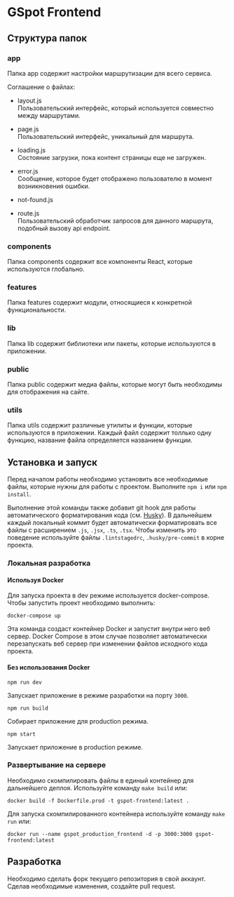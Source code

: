 # GSpot Frontend

## Структура папок
### app
Папка app содержит настройки маршрутизации для всего сервиса.

Соглашение о файлах:
- layout.js  
Пользовательский интерфейс, который используется совместно между маршрутами.

- page.js  
Пользовательский интерфейс, уникальный для маршрута.

- loading.js  
Состояние загрузки, пока контент страницы еще не загружен.

- error.js  
Сообщение, которое будет отображено пользователю в момент возникновения ошибки.

- not-found.js  

- route.js  
Пользовательский обработчик запросов для данного маршрута, подобный вызову api endpoint.


### components
Папка components содержит все компоненты React, которые используются глобально.

### features
Папка features содержит модули, относящиеся к конкретной функциональности.

### lib
Папка lib содержит библиотеки или пакеты, которые используются в приложении.

### public
Папка public содержит медиа файлы, которые могут быть необходимы для отображения на сайте.


### utils 
Папка utils содержит различные утилиты и функции, которые используются в приложении. Каждый файл содержит толлько одну функцию, название файла определяется названием функции.


## Установка и запуск
Перед началом работы необходимо установить все необходимые файлы, которые нужны для работы с проектом. Выполните `npm i` или `npm install`.  

Выполнение этой команды также добавит git hook для работы автоматического форматирования кода (см. [Husky](https://typicode.github.io/husky/#/)). В дальнейшем каждый локальный коммит будет автоматически форматировать все файлы с расширением `.js`, `.jsx`, `.ts`, `.tsx`. Чтобы изменить это поведение используйте файлы `.lintstagedrc`, `.husky/pre-commit` в корне проекта.

### Локальная разработка
#### Используя Docker
Для запуска проекта в dev режиме используется docker-compose. Чтобы запустить проект необходимо выполнить:
```
docker-compose up
```
Эта команда создаст контейнер Docker и запустит внутри него веб сервер. Docker Compose в этом случае позволяет автоматически перезапускать веб сервер при изменении файлов исходного кода проекта.   

#### Без использования Docker
```
npm run dev
```  
Запускает приложение в режиме разработки на порту `3000`.

```
npm run build
```  
Собирает приложение для production режима.

```
npm start
```  
Запускает приложение в production режиме.

### Развертывание на сервере
Необходимо скомпилировать файлы в единый контейнер для дальнейшего деплоя. Используйте команду `make build` или:
```
docker build -f Dockerfile.prod -t gspot-frontend:latest .
```

Для запуска скомпилированного контейнера используйте команду `make run` или:
```
docker run --name gspot_production_frontend -d -p 3000:3000 gspot-frontend:latest
```

## Разработка
Необходимо сделать форк текущего репозитория в свой аккаунт. Сделав необходимые изменения, создайте pull request.
